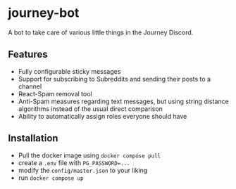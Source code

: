 # journey-bot

A bot to take care of various little things in the Journey Discord.

## Features
- Fully configurable sticky messages
- Support for subscribing to Subreddits and sending their posts to a channel
- React-Spam removal tool
- Anti-Spam measures regarding text messages, but using string distance algorithms instead of the usual direct comparison
- Ability to automatically assign roles everyone should have

## Installation
- Pull the docker image using `docker compose pull`
- create a `.env` file with `PG_PASSWORD=...`
- modify the `config/master.json` to your liking
- run `docker compose up`
